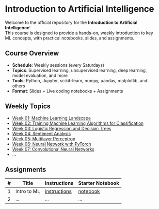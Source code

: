 # Introduction to Artificial Intelligence

Welcome to the official repository for the **Introduction to Artificial Intelligence**!  
This course is designed to provide a hands-on, weekly introduction to key ML concepts, with practical notebooks, slides, and assignments.

## Course Overview

- **Schedule**: Weekly sessions  (every Saturdays) 
- **Topics**: Supervised learning, unsupervised learning, deep learning, model evaluation, and more  
- **Tools**: Python, Jupyter, scikit-learn, numpy, pandas, matplotlib, and others  
- **Format**: Slides + Live coding notebooks + Assignments

## Weekly Topics

- [Week 01: Machine Learning Landscape](lectures/w01_ml_landscape/)
- [Week 02: Training Machine Learning Algorithms for Classification](lectures/w02_simple_ml_classification/)
- [Week 03: Logistic Regression and Decision Trees](lectures/w03_logistic_and_trees/)
- [Week 04: Sentiment Analysis](lectures/w04_sentiment_analysis/)
- [Week 05: Multilayer Perceptron](lectures/w05_multilayer_perceptron/)
- [Week 06: Neural Network with PyTorch](lectures/w06_neural_network_pytorch/)
- [Week 07: Convolutional Neural Networks](lectures/w07_cnn/)
- ...

## Assignments

| # | Title                | Instructions                      | Starter Notebook                   |
|---|----------------------|-----------------------------------|------------------------------------|
| 1 | Intro to ML          | [instructions](assignments/hw01_style_transfer/hw01_instructions.md) | [notebook](assignments/hw01_style_transfer/hw01_starter.ipynb) |
| 2 | ...    | ...                                | ...        |
